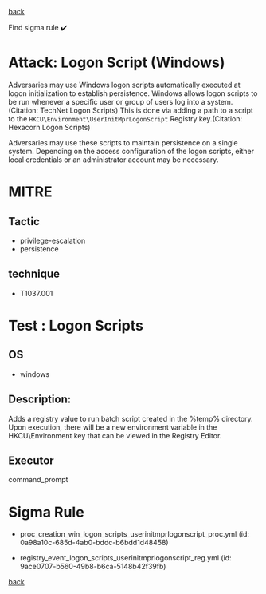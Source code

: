 
[back](../index.md)

Find sigma rule :heavy_check_mark: 

# Attack: Logon Script (Windows) 

Adversaries may use Windows logon scripts automatically executed at logon initialization to establish persistence. Windows allows logon scripts to be run whenever a specific user or group of users log into a system.(Citation: TechNet Logon Scripts) This is done via adding a path to a script to the <code>HKCU\Environment\UserInitMprLogonScript</code> Registry key.(Citation: Hexacorn Logon Scripts)

Adversaries may use these scripts to maintain persistence on a single system. Depending on the access configuration of the logon scripts, either local credentials or an administrator account may be necessary. 

# MITRE
## Tactic
  - privilege-escalation
  - persistence


## technique
  - T1037.001


# Test : Logon Scripts
## OS
  - windows


## Description:
Adds a registry value to run batch script created in the %temp% directory. Upon execution, there will be a new environment variable in the HKCU\Environment key
that can be viewed in the Registry Editor.


## Executor
command_prompt

# Sigma Rule
 - proc_creation_win_logon_scripts_userinitmprlogonscript_proc.yml (id: 0a98a10c-685d-4ab0-bddc-b6bdd1d48458)

 - registry_event_logon_scripts_userinitmprlogonscript_reg.yml (id: 9ace0707-b560-49b8-b6ca-5148b42f39fb)



[back](../index.md)
